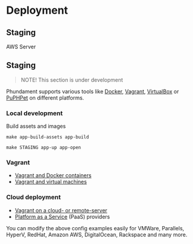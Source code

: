 Deployment
==========

Staging
-------

AWS Server




Staging
-------

> NOTE! This section is under development

Phundament supports various tools like [Docker](https://www.docker.com), [Vagrant](https://www.vagrantup.com), [VirtualBox](https://www.virtualbox.org) or [PuPHPet](https://puphpet.com) on different platforms.


### Local development

Build assets and images

    make app-build-assets app-build
    
    make STAGING app-up app-open


### Vagrant

 - [Vagrant and Docker containers](51-vagrant-docker.md)
 - [Vagrant and virtual machines](51-vagrant.md)


### Cloud deployment
 
 - [Vagrant on a cloud- or remote-server](51-vagrant-cloud.md)
 - [Platform as a Service](52-paas.md) (PaaS) providers

You can modify the above config examples easily for VMWare, Parallels, HyperV, RedHat, Amazon AWS, DigitalOcean, Rackspace and many more.

